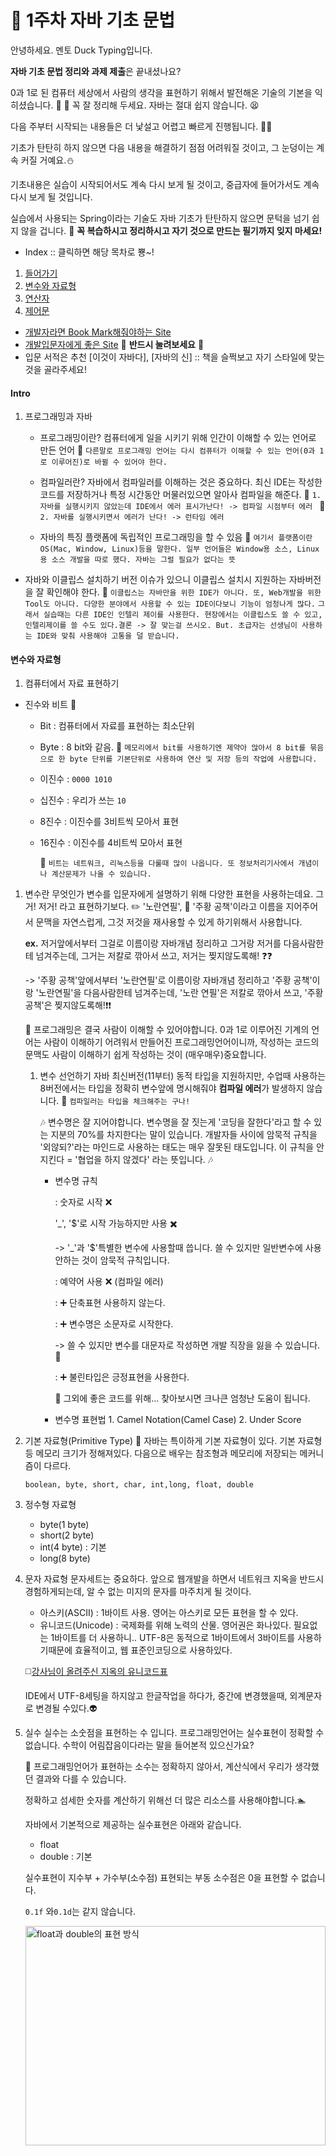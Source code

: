 # :ledger: 1주차 자바 기초 문법
안녕하세요. 멘토 Duck Typing입니다.

**자바 기초 문법 정리와 과제 제출**은 끝내셨나요?

0과 1로 된 컴퓨터 세상에서 사람의 생각을 표현하기 위해서 발전해온 기술의 기본을 익히셨습니다. :clap: :clap:
꼭 잘 정리해 두세요. 자바는 절대 쉽지 않습니다. :tired_face:

다음 주부터 시작되는 내용들은 더 낯설고 어렵고 빠르게 진행됩니다. :car::dash:



기초가 탄탄히 하지 않으면 다음 내용을 해결하기 점점 어려워질 것이고, 그 눈덩이는 계속 커질 거예요.:snowman:

기초내용은 실습이 시작되어서도 계속 다시 보게 될 것이고, 중급자에 들어가서도 계속 다시 보게 될 것입니다.



실습에서 사용되는 Spring이라는 기술도 자바 기초가 탄탄하지 않으면 문턱을 넘기 쉽지 않을 겁니다. :blue_book: **꼭 복습하시고 정리하시고 자기 것으로 만드는 필기까지 잊지 마세요!**

- Index :: 클릭하면 해당 목차로 뿅~!
1. [들어가기](#intro)
2. [변수와 자료형](#변수와-자료형)
3. [연산자](#연산자)
4. [제어문](#제어문)

- [개발자라면 Book Mark해줘야하는 Site](#개북사)
- [개발입문자에게 좋은 Site](#개입사) :gem: **반드시 눌려보세요** :gem:
- 입문 서적은 추천 [이것이 자바다], [자바의 신] :: 책을 슬쩍보고 자기 스타일에 맞는 것을 골라주세요!

#### Intro
1. 프로그래밍과 자바
    - 프로그래밍이란?
    컴퓨터에게 일을 시키기 위해 인간이 이해할 수 있는 언어로 만든 언어
    :taxi: ```다른말로 프로그래밍 언어는 다시 컴퓨터가 이해할 수 있는 언어(0과 1로 이루어진)로 바뀔 수 있어야 한다.```

    - 컴파일러란? 
    자바에서 컴파일러를 이해하는 것은 중요하다. 최신 IDE는 작성한 코드를 저장하거나 특정 시간동안 머물러있으면 알아사 컴파일을 해준다.
    :taxi: ```1. 자바를 실행시키지 않았는데 IDE에서 에러 표시가난다! -> 컴파일 시점부터 에러 ```
    :taxi: ```2. 자바를 실행시키면서 에러가 난다! -> 런타임 에러```

    - 자바의 특징
        플랫폼에 독립적인 프로그래밍을 할 수 있음
        :memo: ```여기서 플랫폼이란 OS(Mac, Window, Linux)등을 말한다. 일부 언어들은 Window용 소스, Linux용 소스 개발을 따로 했다. 자바는 그럴 필요가 없다는 뜻```
        
- 자바와 이클립스 설치하기
  버전 이슈가 있으니 이클립스 설치시 지원하는 자바버전을 잘 확인해야 한다.
  :taxi: ```이클립스는 자바만을 위한 IDE가 아니다. 또, Web개발을 위한 Tool도 아니다. 다양한 분야에서 사용할 수 있는 IDE이다보니 기능이 엄청나게 많다.```
  ```그래서 실습때는 다른 IDE인 인텔리 제이를 사용한다. 현장에서는 이클립스도 쓸 수 있고, 인텔리제이를 쓸 수도 있다.결론 -> 잘 맞는걸 쓰시오. But. 초급자는 선생님이 사용하는 IDE와 맞춰 사용해야 고통을 덜 받습니다.```

#### 변수와 자료형
1. 컴퓨터에서 자료 표현하기
- 진수와 비트 :musical_note:
  - Bit : 컴퓨터에서 자료를 표현하는 최소단위
  - Byte : 8 bit와 같음.
    :memo: ```메모리에서 bit를 사용하기엔 제약아 많아서 8 bit를 묶음으로 한 byte 단위를 기본단위로 사용하여 연산 및 저장 등의 작업에 사용합니다.```
  - 이진수 : ```0000 1010```
  - 십진수 : 우리가 쓰는 ```10```
  - 8진수 : 이진수를 3비트씩 모아서 표현
  - 16진수 : 이진수를 4비트씩 모아서 표현
 
    :memo: ```비트는 네트워크, 리눅스등을 다룰때 많이 나옵니다. 또 정보처리기사에서 개념이나 계산문제가 나올 수 있습니다.```

1. 변수란 무엇인가
    변수를 입문자에게 설명하기 위해 다양한 표현을 사용하는데요. 
    그거! 저거! 라고 표현하기보다. :pencil2: '노란연필', :orange_book: '주황 공책'이라고 이름을 지어주어서 문맥을 자연스럽게, 그것 저것을 재사용할 수 있게 하기위해서 사용합니다.

    **ex.**
    저거앞에서부터 그걸로 이름이랑 자바개념 정리하고 그거랑 저거를 다음사람한테 넘겨주는데, 그거는 저칼로 깎아서 쓰고, 저거는 찢지않도록해! :question::question:


    -> '주황 공책'앞에서부터 '노란연필'로 이름이랑 자바개념 정리하고 '주황 공책'이랑 '노란연필'을 다음사람한테 넘겨주는데, '노란 연필'은 저칼로 깎아서 쓰고, '주황 공책'은 찢지않도록해!:exclamation::exclamation:

    :ant:
    프로그래밍은 결국 사람이 이해할 수 있어야합니다. 0과 1로 이루어진 기계의 언어는 사람이 이해하기 어려워서 만들어진 프로그래밍언어이니까, 작성하는 코드의 문맥도 사람이 이해하기 쉽게 작성하는 것이 (매우매우)중요합니다.

    1. 변수 선언하기
        자바 최신버전(11부터) 동적 타입을 지원하지만, 수업때 사용하는 8버전에서는 타입을 정확히 변수앞에 명시해줘야 **컴파일 에러**가 발생하지 않습니다.
        :memo: ```컴파일러는 타입을 체크해주는 구나!```

        :notes:
        변수명은 잘 지어야합니다. 변수명을 잘 짓는게 '코딩을 잘한다'라고 할 수 있는 지분의 70%를 차지한다는 말이 있습니다.
        개발자들 사이에 암묵적 규칙을 '외않되?'라는 마인드로 사용하는 태도는 매우 잘못된 태도입니다.
        이 규칙을 안지킨다 = '협업을 하지 않겠다' 라는 뜻입니다.
        :notes:
        - 변수명 규칙

            : 숫자로 시작 :x:

            '_', '$'로 시작 가능하지만 사용 :heavy_multiplication_x:
            
            -> '_'과 '\$'특별한 변수에 사용할때 씁니다. 쓸 수 있지만 일반변수에 사용안하는 것이 암묵적 규칙입니다.

            : 예약어 사용 :x: (컴파일 에러)

            : :heavy_plus_sign: 단축표현 사용하지 않는다.

            : :heavy_plus_sign: 변수명은 소문자로 시작한다.

            -> 쓸 수 있지만 변수를 대문자로 작성하면 개발 직장을 잃을 수 있습니다.:bow:

            : :heavy_plus_sign: 불린타입은 긍정표현을 사용한다.
            
            :large_blue_circle: 그외에 좋은 코드를 위해... 찾아보시면 크나큰 엄청난 도움이 됩니다.


        - 변수명 표현법 
                1. Camel Notation(Camel Case)
                2. Under Score

2. 기본 자료형(Primitive Type)
    :memo: 자바는 특이하게 기본 자료형이 있다.
    기본 자료형등 메모리 크기가 정해져있다.
    다음으로 배우는 참조형과 메모리에 저장되는 메커니즘이 다르다.

    ```boolean, byte, short, char, int,long, float, double```

3. 정수형 자료형
    - byte(1 byte)
    - short(2 byte)
    - int(4 byte) : 기본
    - long(8 byte)

4. 문자 자료형
    문자세트는 중요하다. 앞으로 웹개발을 하면서 네트워크 지옥을 반드시 경험하게되는데, 알 수 없는 미지의 문자를 마주치게 될 것이다.

    - 아스키(ASCII) : 1바이트 사용. 영어는 아스키로 모든 표현을 할 수 있다. 
    - 유니코드(Unicode) : 국제화를 위해 노력의 산물. 영어권은 화나있다. 필요없는 1바이트를 더 사용하니.. UTF-8은 동적으로 1바이트에서 3바이트를 사용하기때문에 효율적이고, 웹 표준인코딩으로 사용하있다.

    :white_medium_square:[강사님이 올려주신 지옥의 유니코드표](https://www.unicode.org/charts/PDF/UAC00.pdf)

    IDE에서 UTF-8세팅을 하지않고 한글작업을 하다가, 중간에 변경했을때, 외계문자로 변경될 수있다.:alien:

5. 실수
    실수는 소숫점을 표현하는 수 입니다.
    프로그래밍언어는 실수표현이 정확할 수 없습니다. 수학이 어림잡음이다라는 말을 들어본적 있으신가요?

    :memo: 프로그래밍언어가 표현하는 소수는 정확하지 않아서, 계산식에서 우리가 생각했던 결과와 다를 수 있습니다. 

    정확하고 섬세한 숫자를 계산하기 위해선 더 많은 리소스를 사용해야합니다.:swimmer:


    자바에서 기본적으로 제공하는 실수표현은 아래와 같습니다.
    
    - float
    - double : 기본
    
    실수표현이 지수부 + 가수부(소수점) 표현되는 부동 소수점은 0을 표현할 수 없습니다.

    ```0.1f``` 와```0.1d```는 같지 않습니다.

    <img src="./image/실수표현.png" width="100%" height="30%" display="inline-block" alt="float과 double의 표현 방식"/>

        0.1f == 0.100000001490116119384765625

        0.1d == 0.1000000000000000055511151231257827021181583404541015625

    0.1f == 0.1d // 항상 false

6. 논리 자료형
true : 참, false: 거짓으로 boolean 타입이로 사용합니다.

7. 상수
상수 표현식도 많이 사용합니다. 변하지 않는 값을 표현할 때 사용합니다.

:notes: 입문자들은 상수와 변수의 차이를 헷갈려하시는데요. 변수는 중간에 값이 바뀌어도 되지만, 상수는 변경하지 않는 표현에 사용합니다. 그래서, 상수 변수명을 지을때, 전체 대문자를 사용합니다.

-> 암묵적 규칙입니다.

ex. 
```final int PI = 3.14; int a = 1;```

```
final String PAGE_PREFIX = "PAGE"; 
String currentPage = "1";
System.out.println(PAGE_PREFIX+currentPage);
...
currentPage = "2";
System.out.println(PAGE_PREFIX+currentPage);
```

8. 리터럴
   리터럴은 값을 손수표현한 것을 의미합니다.

   보통 값을 변수로 받아서, 그 변수를 처리하는 일이 많지만,
   직접 값을 코드에 작성할 때가 있는데요.

   ```final int PI = 3.14; int a = 1;```

   위 코드에서3.14, 1 이 리터럴입니다.
   리터럴은 정수는 int, 실수는 double을 기본으로 JVM 메모리에서 상수 풀이라는 곳에 저장되어 JVM이 캐싱해서 알아서 최적화해주어 사용됩니다.

   :memo: 자꾸 메모리~ JVM~ 하니까 궁금하시다구요? 
   :airplane: [JVM이 Java 코드를 실핸하는 방법 참고자료](./../../JavaStudy-WhiteShip/Week1-JVM-HowToRunJavaCode/README.md)

9.  형 변환
    다른 자료형의 변수에 값이 대입될 때 반드시 에러가 나는 건 아닙니다.

    꼼꼼히 공부하신분들은 어? 이게 왜 에러가 안나지? 라고 생각할 수 있는 부분이 있을 겁니다.

    바로 '묵시적 형 변환'이 일어나기 때문인데요.

    primitive type에서 묵시적 형 변환은 타입별 정해진 데이터 크기가 작은것에서 큰것에 대입될 때, 일어납니다.

    큰거에서 작은걸로는 안되냐구요?

    '명시적 형 변환'을 사용해서 데이터 크기가 큰 primitive type값을 데이터 크기가 작은 값으로 대입할 때 명시적으로 선언할 수 있습니다.

    이때! 데이터 크기가 작아지면서 비트가 짤립니다.
    비트가 잘리면서 자료손실이 발생하고, 원치않는 결과가 나올 수 있습니다.

#### 연산자

- 대입, 부호, 산술, 복합대입, 증감 연산자
- 관계, 논리, 조건, 비트 연산자

연산자는 사실. 전부 손으로 코딩해보는게 최고입니다.

:computer: 백문이 불여 1타!

#### 제어문
    제어문을 배운다는 것은 이제 여러분은 코드에서 논리적인 흐름을 잡는다는 말입니다.

    제어문을 잘 사용해야 자신이 원하는 알고리즘을 짤 수 있습니다.

- if 문
- switch - case 문
- while 문, do-while 문
- for문, 중첩 반복문
- break, continue 문


##### 개북사
- [오라클 JDK8 설치](https://docs.oracle.com/javase/8/docs/technotes/guides/install/install_overview.html)
- [오라클 Java Tutorials](https://docs.oracle.com/javase/tutorial/)

##### 개입사
- [생활코딩](https://opentutorials.org/course/3930)
  : 언어 > JAVA1
  : WEB :: 틈틈히 읽어 두시면 실습때 큰 도움됩니다.
  : :gem: **프로젝트 관리 > Git**
  :: 여러분이 작성한 소스를 공유하거나, 소스를 관리할때 어떻게 하실 건가요? 복붙?
  :gem:요즘은 업무에서만 코드를 공유하고 작업하지 않습니다. 인터넷을 통해 전세계 모든 개발자와 코드로 소통할 수 있는 방법이 여기있습니다. 업무에서는 사실상 표준으로 사용되는 Git사용법을 익히시고, GitHub통해 코드를 관리 및 공유해보세요!
  앞으로 진행되는 길고 복잡한 코드를 멘토에게 질문할때 효과적으로 공유할 수 있고, GitHub자체가 이력서에 작성할 수 있는 자료가 된다는 점 알고계신가요? 개발자 채용공고에 언어는 다양하게 뽑아도 Git은 천하 통일로 요구하고 있습니다!
  사실 여러분이 개발자로 일하려면 자바만큼 필수라고 강력하게 말할 수 있습니다.

- 추가 자료 :: 업데이트가 늦을 수 있습니다.:beginner:
  :airplane: [JVM이 Java 코드를 실핸하는 방법 참고자료](./../../JavaStudy-WhiteShip/Week1-JVM-HowToRunJavaCode/README.md)
  :airplane: [Java 데이터 타입과 변수, 배열](./../../JavaStudy-WhiteShip/Week2-Java-DataType-Variable-Array/README.md)
  :airplane: [Java 연산자](./../../JavaStudy-WhiteShip/Week3-Java-Operator/README.md)
  :airplane: [Java 제어문](./../../JavaStudy-WhiteShip/Week4-Controll/README.md)